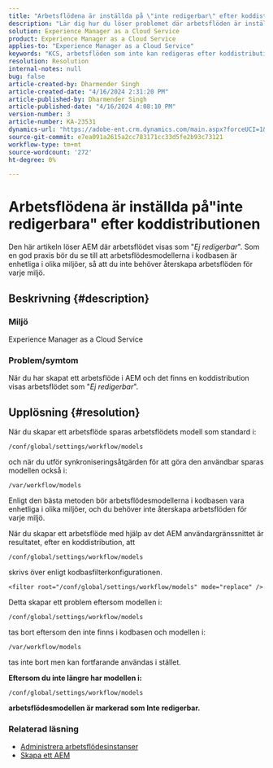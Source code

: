 ```yaml
---
title: "Arbetsflödena är inställda på \"inte redigerbar\" efter koddistributionen"
description: "Lär dig hur du löser problemet där arbetsflöden är inställda på \"inte redigerbara\" efter koddistribution. Se till att era arbetsflödesmodeller i kodbasen är enhetliga i alla mult"
solution: Experience Manager as a Cloud Service
product: Experience Manager as a Cloud Service
applies-to: "Experience Manager as a Cloud Service"
keywords: "KCS, arbetsflöden som inte kan redigeras efter koddistribution, AEM, AEMaaCS, arbetsflöde"
resolution: Resolution
internal-notes: null
bug: false
article-created-by: Dharmender Singh
article-created-date: "4/16/2024 2:31:20 PM"
article-published-by: Dharmender Singh
article-published-date: "4/16/2024 4:08:10 PM"
version-number: 3
article-number: KA-23531
dynamics-url: "https://adobe-ent.crm.dynamics.com/main.aspx?forceUCI=1&pagetype=entityrecord&etn=knowledgearticle&id=3bbe37fa-fdfb-ee11-a1fe-0022480a40c2"
source-git-commit: e7ea091a2615a2cc783171cc33d5fe2b93c73121
workflow-type: tm+mt
source-wordcount: '272'
ht-degree: 0%

---
```


# Arbetsflödena är inställda på&quot;inte redigerbara&quot; efter koddistributionen


Den här artikeln löser AEM där arbetsflödet visas som &quot;*Ej redigerbar*&quot;. Som en god praxis bör du se till att arbetsflödesmodellerna i kodbasen är enhetliga i olika miljöer, så att du inte behöver återskapa arbetsflöden för varje miljö.

## Beskrivning {#description}


### Miljö

Experience Manager as a Cloud Service

### Problem/symtom

När du har skapat ett arbetsflöde i AEM och det finns en koddistribution visas arbetsflödet som &quot;*Ej redigerbar*&quot;.


## Upplösning {#resolution}


När du skapar ett arbetsflöde sparas arbetsflödets modell som standard i:


```
/conf/global/settings/workflow/models
```


och när du utför synkroniseringsåtgärden för att göra den användbar sparas modellen också i:


```
/var/workflow/models
```


Enligt den bästa metoden bör arbetsflödesmodellerna i kodbasen vara enhetliga i olika miljöer, och du behöver inte återskapa arbetsflöden för varje miljö.

När du skapar ett arbetsflöde med hjälp av det AEM användargränssnittet är resultatet, efter en koddistribution, att


```
/conf/global/settings/workflow/models
```


skrivs över enligt kodbasfilterkonfigurationen.


```
<filter root="/conf/global/settings/workflow/models" mode="replace" />
```


Detta skapar ett problem eftersom modellen i:


```
/conf/global/settings/workflow/models
```


tas bort eftersom den inte finns i kodbasen och modellen i:


```
/var/workflow/models
```


tas inte bort men kan fortfarande användas i stället.

<b>Eftersom du inte längre har modellen i:</b>


```
/conf/global/settings/workflow/models
```


<b>arbetsflödesmodellen är markerad som Inte redigerbar.</b>

### <b>Relaterad läsning</b>

- [Administrera arbetsflödesinstanser](https://experienceleague.adobe.com/en/docs/experience-manager-cloud-service/content/sites/administering/workflows-administering)
- [Skapa ett AEM](https://experienceleague.adobe.com/docs/experience-manager-learn/cloud-service/forms/create-aem-workflow/create-workflow.html?lang=en)


